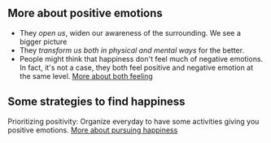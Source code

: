 ## More about positive emotions
* They _open us_, widen our awareness of the surrounding. We see a bigger picture 
* They _transform us both in physical and mental ways_ for the better. 
* People might think that happiness don't feel much of negative emotions. In fact, it's not a case, they both feel positive and negative emotion at the same level.
[More about both feeling](https://greatergood.berkeley.edu/article/item/how_happy_brains_respond_to_negative_things)

## Some strategies to find happiness
Prioritizing positivity: Organize everyday to have some activities giving you positive emotions.
[More about pursuing happiness](https://greatergood.berkeley.edu/article/item/a_better_way_to_pursue_happiness)
